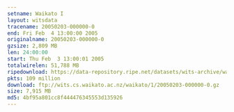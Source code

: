 ```yaml
---
setname: Waikato I
layout: witsdata
tracename: 20050203-000000-0
end: Fri Feb  4 13:00:00 2005
originalname: 20050203-000000-0
gzsize: 2,809 MB
len: 24:00:00
start: Thu Feb  3 13:00:01 2005
totalwirelen: 51,788 MB
ripedownload: https://data-repository.ripe.net/datasets/wits-archive/waikato/1/20050203-000000-0.gz
pkts: 109 million
download: ftp://wits.cs.waikato.ac.nz/waikato/1/20050203-000000-0.gz
size: 7,915 MB
md5: 4bf95a801cc8f444476345553d135926
---
```

